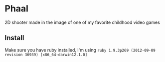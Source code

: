 # Phaal

2D shooter made in the image of one of my favorite childhood video games

## Install
Make sure you have ruby installed, I'm using `ruby 1.9.3p269 (2012-09-09 revision 36939) [x86_64-darwin12.1.0]`

